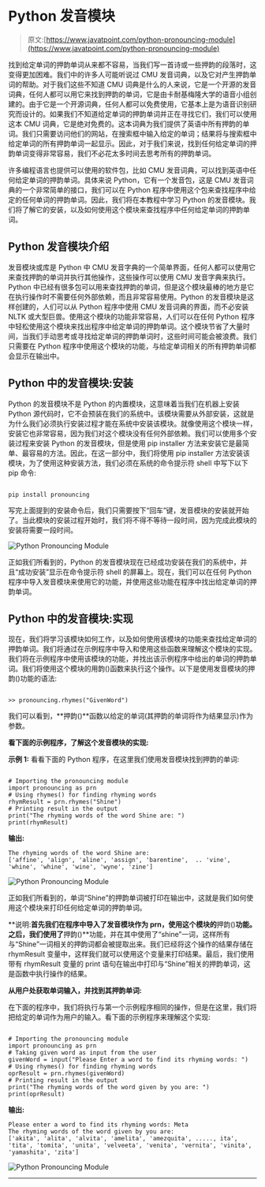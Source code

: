 # Python 发音模块

> 原文:[https://www.javatpoint.com/python-pronouncing-module](https://www.javatpoint.com/python-pronouncing-module)

找到给定单词的押韵单词从来都不容易，当我们写一首诗或一些押韵的段落时，这变得更加困难。我们中的许多人可能听说过 CMU 发音词典，以及它对产生押韵单词的帮助。对于我们这些不知道 CMU 词典是什么的人来说，它是一个开源的发音词典，任何人都可以用它来找到押韵的单词，它是由卡耐基梅隆大学的语音小组创建的。由于它是一个开源词典，任何人都可以免费使用，它基本上是为语音识别研究而设计的。如果我们不知道给定单词的押韵单词并正在寻找它们，我们可以使用这本 CMU 词典，它是绝对免费的。这本词典为我们提供了英语中所有押韵的单词。我们只需要访问他们的网站，在搜索框中输入给定的单词；结果将与搜索框中给定单词的所有押韵单词一起显示。因此，对于我们来说，找到任何给定单词的押韵单词变得非常容易，我们不必花太多时间去思考所有的押韵单词。

许多编程语言也提供可以使用的软件包，比如 CMU 发音词典，可以找到英语中任何给定单词的押韵单词。具体来说 Python，它有一个发音包，这是 CMU 发音词典的一个非常简单的接口，我们可以在 Python 程序中使用这个包来查找程序中给定的任何单词的押韵单词。因此，我们将在本教程中学习 Python 的发音模块。我们将了解它的安装，以及如何使用这个模块来查找程序中任何给定单词的押韵单词。

## Python 发音模块介绍

发音模块或库是 Python 中 CMU 发音字典的一个简单界面，任何人都可以使用它来查找押韵的单词并执行其他操作，这些操作可以使用 CMU 发音字典来执行。Python 中已经有很多包可以用来查找押韵的单词，但是这个模块最棒的地方是它在执行操作时不需要任何外部依赖，而且非常容易使用。Python 的发音模块是这样创建的，人们可以从 Python 程序中使用 CMU 发音词典的界面，而不必安装 NLTK 或大型巨兽。使用这个模块的功能非常容易，人们可以在任何 Python 程序中轻松使用这个模块来找出程序中给定单词的押韵单词。这个模块节省了大量时间，当我们手动思考或寻找给定单词的押韵单词时，这些时间可能会被浪费。我们只需要在 Python 程序中使用这个模块的功能，与给定单词相关的所有押韵单词都会显示在输出中。

## Python 中的发音模块:安装

Python 的发音模块不是 Python 的内置模块，这意味着当我们在机器上安装 Python 源代码时，它不会预装在我们的系统中。该模块需要从外部安装，这就是为什么我们必须执行安装过程才能在系统中安装该模块。就像使用这个模块一样，安装它也非常容易，因为我们对这个模块没有任何外部依赖。我们可以使用多个安装过程来安装 Python 的发音模块，但是使用 pip installer 方法来安装它是最简单、最容易的方法。因此，在这一部分中，我们将使用 pip installer 方法安装该模块，为了使用这种安装方法，我们必须在系统的命令提示符 shell 中写下以下 pip 命令:

```

pip install pronouncing

```

写完上面提到的安装命令后，我们只需要按下“回车”键，发音模块的安装就开始了。当此模块的安装过程开始时，我们将不得不等待一段时间，因为完成此模块的安装将需要一段时间。

![Python Pronouncing Module](img/c7105ebb0875ffda395ab70bd2d96965.png)

正如我们所看到的，Python 的发音模块现在已经成功安装在我们的系统中，并且“成功安装”显示在命令提示符 shell 的屏幕上。现在，我们可以在任何 Python 程序中导入发音模块来使用它的功能，并使用这些功能在程序中找出给定单词的押韵单词。

## Python 中的发音模块:实现

现在，我们将学习该模块如何工作，以及如何使用该模块的功能来查找给定单词的押韵单词。我们将通过在示例程序中导入和使用这些函数来理解这个模块的实现。我们将在示例程序中使用该模块的功能，并找出该示例程序中给出的单词的押韵单词。我们将使用这个模块的用韵()函数来执行这个操作。以下是使用发音模块的押韵()功能的语法:

```

>> pronouncing.rhymes("GivenWord")

```

我们可以看到，**押韵()**函数以给定的单词(其押韵的单词将作为结果显示)作为参数。

**看下面的示例程序，了解这个发音模块的实现:**

**示例 1:** 看看下面的 Python 程序，在这里我们使用发音模块找到押韵的单词:

```

# Importing the pronouncing module
import pronouncing as prn
# Using rhymes() for finding rhyming words
rhymResult = prn.rhymes("Shine")
# Printing result in the output
print("The rhyming words of the word Shine are: ")
print(rhymResult)

```

**输出:**

```
The rhyming words of the word Shine are: 
['affine', 'align', 'aline', 'assign', 'barentine',  .. 'vine', 'whine', 'whine', 'wine', 'wyne', 'zine']

```

![Python Pronouncing Module](img/b18615f285a1b83d218c2cda1dfeaf1f.png)

正如我们所看到的，单词“Shine”的押韵单词被打印在输出中，这就是我们如何使用这个模块来打印任何给定单词的押韵单词。

**说明:**首先我们在程序中导入了发音模块作为 prn，使用这个模块的**押韵()**功能。之后，我们使用了**押韵()**功能，并在其中使用了“shine”一词，这样所有与“Shine”一词相关的押韵词都会被提取出来。我们已经将这个操作的结果存储在 rhymResult 变量中，这样我们就可以使用这个变量来打印结果。最后，我们使用带有 rhymResult 变量的 print 语句在输出中打印与“Shine”相关的押韵单词，这是函数中执行操作的结果。

**从用户处获取单词输入，并找到其押韵单词:**

在下面的程序中，我们将执行与第一个示例程序相同的操作，但是在这里，我们将把给定的单词作为用户的输入。看下面的示例程序来理解这个实现:

```

# Importing the pronouncing module
import pronouncing as prn
# Taking given word as input from the user
givenWord = input("Please Enter a word to find its rhyming words: ")
# Using rhymes() for finding rhyming words
oprResult = prn.rhymes(givenWord)
# Printing result in the output
print("The rhyming words of the word given by you are: ")
print(oprResult)

```

**输出:**

```
Please enter a word to find its rhyming words: Meta
The rhyming words of the word given by you are: 
['akita', 'alita', 'alvita', 'amelita', 'amezquita', ....., ita', 'tita', 'tomita', 'unita', 'velveeta', 'venita', 'vernita', 'vinita', 'yamashita', 'zita']

```

![Python Pronouncing Module](img/939d0337e4b367690d3d32e47bff4963.png)

* * *
